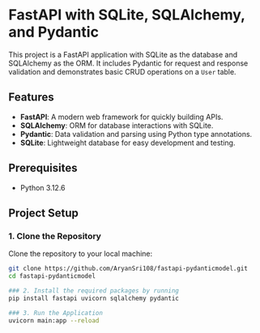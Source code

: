# FastAPI with SQLite, SQLAlchemy, and Pydantic

This project is a FastAPI application with SQLite as the database and SQLAlchemy as the ORM. It includes Pydantic for request and response validation and demonstrates basic CRUD operations on a `User` table.

## Features
- **FastAPI**: A modern web framework for quickly building APIs.
- **SQLAlchemy**: ORM for database interactions with SQLite.
- **Pydantic**: Data validation and parsing using Python type annotations.
- **SQLite**: Lightweight database for easy development and testing.

## Prerequisites
- Python 3.12.6

## Project Setup

### 1. Clone the Repository
Clone the repository to your local machine:
```bash
git clone https://github.com/AryanSri108/fastapi-pydanticmodel.git
cd fastapi-pydanticmodel

### 2. Install the required packages by running
pip install fastapi uvicorn sqlalchemy pydantic

### 3. Run the Application
uvicorn main:app --reload

